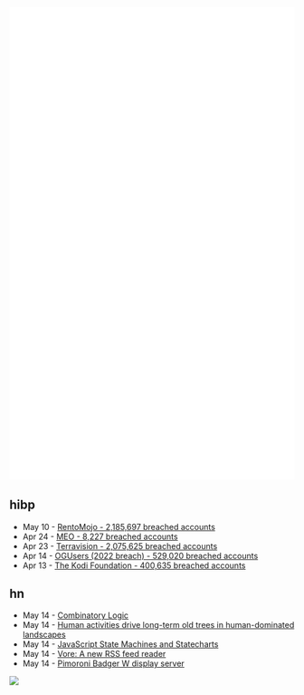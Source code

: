 ![Metrics](https://raw.githubusercontent.com/phixion/phixion/master/metrics.svg)

## hibp

<!--
for https://github.com/phixion/phixion/blob/main/.github/workflows/feeds.yml
-->
<!--START_SECTION:haveibeenpwnd-->
- May 10 - [RentoMojo - 2,185,697 breached accounts](https://haveibeenpwned.com/PwnedWebsites#RentoMojo)
- Apr 24 - [MEO - 8,227 breached accounts](https://haveibeenpwned.com/PwnedWebsites#MEO)
- Apr 23 - [Terravision - 2,075,625 breached accounts](https://haveibeenpwned.com/PwnedWebsites#Terravision)
- Apr 14 - [OGUsers (2022 breach) - 529,020 breached accounts](https://haveibeenpwned.com/PwnedWebsites#OGUsers2022)
- Apr 13 - [The Kodi Foundation - 400,635 breached accounts](https://haveibeenpwned.com/PwnedWebsites#KodiFoundation)
<!--END_SECTION:haveibeenpwnd-->

## hn

<!--
for https://github.com/phixion/phixion/blob/main/.github/workflows/feeds.yml
-->
<!--START_SECTION:hn-->
- May 14 - [Combinatory Logic](https://plato.stanford.edu/entries/logic-combinatory/)
- May 14 - [Human activities drive long-term old trees in human-dominated landscapes](https://www.nature.com/articles/s41477-023-01412-1)
- May 14 - [JavaScript State Machines and Statecharts](https://xstate.js.org/docs/)
- May 14 - [Vore: A new RSS feed reader](https://j3s.sh/thought/vore-a-new-rss-feed-reader.html)
- May 14 - [Pimoroni Badger W display server](https://github.com/ulrischa/badger_server_display)
<!--END_SECTION:hn-->

<!--
for https://yhype.me
-->
![](https://hit.yhype.me/github/profile?user_id=13013670)
